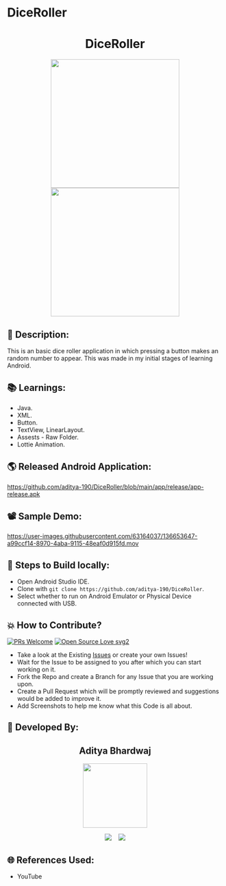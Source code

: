 # DiceRoller
<h1 align="center">DiceRoller</h1>

<p align="center">
  <img src="https://user-images.githubusercontent.com/63164037/136653663-19d1e83b-c9ee-4e59-86eb-432e1527e34c.png" width="300">
  <img src="https://user-images.githubusercontent.com/63164037/136653661-236f25db-2410-4b78-b5ce-a901f52ef0e7.png" width="300">
</p>

## 📜 Description:
This is an basic dice roller application in which pressing a button makes an random number to appear. This was made in my initial stages of learning Android.

## 📚 Learnings:
- Java.
- XML.
- Button.
- TextView, LinearLayout.
- Assests - Raw Folder.
- Lottie Animation.

## 🌎 Released Android Application:
https://github.com/aditya-190/DiceRoller/blob/main/app/release/app-release.apk

## 📽 Sample Demo:
https://user-images.githubusercontent.com/63164037/136653647-a99ccf14-8970-4aba-9115-48eaf0d915fd.mov

## 🧪 Steps to Build locally:
- Open Android Studio IDE.
- Clone with `git clone https://github.com/aditya-190/DiceRoller`.
- Select whether to run on Android Emulator or Physical Device connected with USB.

## 💥 How to Contribute?

[![PRs Welcome](https://img.shields.io/badge/PRs-welcome-brightgreen.svg?style=flat-square)](http://makeapullrequest.com)
[![Open Source Love svg2](https://badges.frapsoft.com/os/v2/open-source.svg?v=103)](https://github.com/ellerbrock/open-source-badges/) 

- Take a look at the Existing [Issues](https://github.com/aditya-190/DiceRoller/issues) or create your own Issues!
- Wait for the Issue to be assigned to you after which you can start working on it.
- Fork the Repo and create a Branch for any Issue that you are working upon.
- Create a Pull Request which will be promptly reviewed and suggestions would be added to improve it.
- Add Screenshots to help me know what this Code is all about.

## 👦 Developed By:
<h2 align="center">Aditya Bhardwaj</h2>
<p align="center">
  <a href="https://github.com/aditya-190"><img src="https://avatars.githubusercontent.com/u/63164037?v=4" width=150px height=150px /></a> 
    
<p align="center">
  <a target="_blank"href="https://www.linkedin.com/in/adi-bhardwaj/"><img src="https://img.shields.io/badge/linkedin-%230077B5.svg?&style=for-the-badge&logo=linkedin&logoColor=white" /></a>&nbsp;&nbsp;&nbsp;
  <a href="mailto:aadi.bbhardwaj@gmail.com?subject=Hello%20Aditya,%20From%20Github"><img src="https://img.shields.io/badge/gmail-%23D14836.svg?&style=for-the-badge&logo=gmail&logoColor=white" /></a>

## 🌐 References Used:
- YouTube
